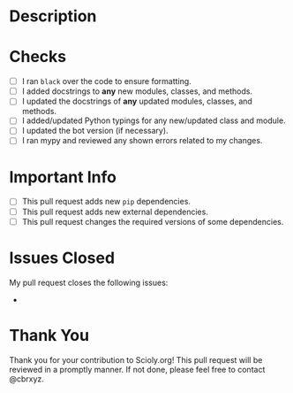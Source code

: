 # Description
<!-- Please explain what you changed in this pull request: -->



# Checks
<!-- Have you done the following? -->

- [ ] I ran `black` over the code to ensure formatting.
- [ ] I added docstrings to **any** new modules, classes, and methods.
- [ ] I updated the docstrings of **any** updated modules, classes, and methods.
- [ ] I added/updated Python typings for any new/updated class and module.
- [ ] I updated the bot version (if necessary).
- [ ] I ran mypy and reviewed any shown errors related to my changes.

# Important Info
<!-- Does any of this apply to your pull request? -->

- [ ] This pull request adds new `pip` dependencies.
- [ ] This pull request adds new external dependencies.
- [ ] This pull request changes the required versions of some dependencies.

# Issues Closed
My pull request closes the following issues:

- 

# Thank You
Thank you for your contribution to Scioly.org! This pull request will be reviewed
in a promptly manner. If not done, please feel free to contact @cbrxyz.

